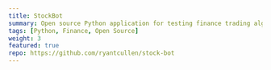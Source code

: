 ```yaml
---
title: StockBot
summary: Open source Python application for testing finance trading algorithms.
tags: [Python, Finance, Open Source]
weight: 3
featured: true
repo: https://github.com/ryantcullen/stock-bot
---
```




